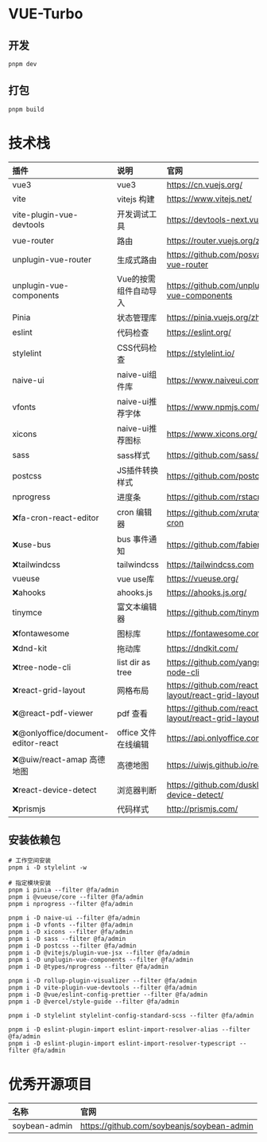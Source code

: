 # VUE-Turbo

## 开发

```
pnpm dev
```

## 打包

```
pnpm build
```

# 技术栈

| 插件                                | 说明                  | 官网                                                   |
| :---------------------------------- | :-------------------- | :----------------------------------------------------- |
| vue3                                | vue3                  | https://cn.vuejs.org/                                  |
| vite                                | vitejs 构建           | https://www.vitejs.net/                                |
| vite-plugin-vue-devtools            | 开发调试工具          | https://devtools-next.vuejs.org/                       |
| vue-router                          | 路由                  | https://router.vuejs.org/zh/                           |
| unplugin-vue-router                 | 生成式路由            | https://github.com/posva/unplugin-vue-router           |
| unplugin-vue-components             | Vue的按需组件自动导入 | https://github.com/unplugin/unplugin-vue-components    |
| Pinia                               | 状态管理库            | https://pinia.vuejs.org/zh/                            |
| eslint                              | 代码检查              | https://eslint.org/                                    |
| stylelint                           | CSS代码检查           | https://stylelint.io/                                  |
| naive-ui                            | naive-ui组件库        | https://www.naiveui.com/                               |
| vfonts                              | naive-ui推荐字体      | https://www.npmjs.com/package/vfonts                   |
| xicons                              | naive-ui推荐图标      | https://www.xicons.org/                                |
| sass                                | sass样式              | https://github.com/sass/dart-sass                      |
| postcss                             | JS插件转换样式        | https://github.com/postcss/postcss                     |
| nprogress                           | 进度条                | https://github.com/rstacruz/nprogress                  |
| ❌fa-cron-react-editor              | cron 编辑器           | https://github.com/xrutayisire/react-js-cron           |
| ❌use-bus                           | bus 事件通知          | https://github.com/fabienjuif/use-bus                  |
| ❌tailwindcss                       | tailwindcss           | https://tailwindcss.com                                |
| vueuse                              | vue use库             | https://vueuse.org/                                    |
| ❌ahooks                            | ahooks.js             | https://ahooks.js.org/                                 |
| tinymce                             | 富文本编辑器          | https://github.com/tinymce/tinymce                     |
| ❌fontawesome                       | 图标库                | https://fontawesome.com/                               |
| ❌dnd-kit                           | 拖动库                | https://dndkit.com/                                    |
| ❌tree-node-cli                     | list dir as tree      | https://github.com/yangshun/tree-node-cli              |
| ❌react-grid-layout                 | 网格布局              | https://github.com/react-grid-layout/react-grid-layout |
| ❌@react-pdf-viewer                 | pdf 查看              | https://github.com/react-grid-layout/react-grid-layout |
| ❌@onlyoffice/document-editor-react | office 文件在线编辑   | https://api.onlyoffice.com/                            |
| ❌@uiw/react-amap 高德地图          | 高德地图              | https://uiwjs.github.io/react-amap/                    |
| ❌react-device-detect               | 浏览器判断            | https://github.com/duskload/react-device-detect/       |
| ❌prismjs                           | 代码样式              | http://prismjs.com/                                    |

## 安装依赖包

```
# 工作空间安装
pnpm i -D stylelint -w

# 指定模块安装
pnpm i pinia --filter @fa/admin
pnpm i @vueuse/core --filter @fa/admin
pnpm i nprogress --filter @fa/admin

pnpm i -D naive-ui --filter @fa/admin
pnpm i -D vfonts --filter @fa/admin
pnpm i -D xicons --filter @fa/admin
pnpm i -D sass --filter @fa/admin
pnpm i -D postcss --filter @fa/admin
pnpm i -D @vitejs/plugin-vue-jsx --filter @fa/admin
pnpm i -D unplugin-vue-components --filter @fa/admin
pnpm i -D @types/nprogress --filter @fa/admin

pnpm i -D rollup-plugin-visualizer --filter @fa/admin
pnpm i -D vite-plugin-vue-devtools --filter @fa/admin
pnpm i -D @vue/eslint-config-prettier --filter @fa/admin
pnpm i -D @vercel/style-guide --filter @fa/admin

pnpm i -D stylelint stylelint-config-standard-scss --filter @fa/admin

pnpm i -D eslint-plugin-import eslint-import-resolver-alias --filter @fa/admin
pnpm i -D eslint-plugin-import eslint-import-resolver-typescript --filter @fa/admin
```

# 优秀开源项目

| 名称          | 官网                                       |
| :------------ | :----------------------------------------- |
| soybean-admin | https://github.com/soybeanjs/soybean-admin |
